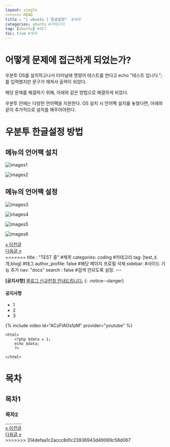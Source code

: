 ```yaml
---
layout: single
<<<<<<< HEAD
title : "[ ubuntu ] 한글설정"  #제목
categories: ubuntu #카테고리
tag: [ubuntu] #태그
toc: true #목차
---
```


# 어떻게 문제에 접근하게 되었는가? 

우분투 OS를 설치하고나서 터미널에 명령어 테스트를 한다고 echo "테스트 입니다."; 를 입력했지만 문구가 깨져서 출력이 되었다. 

해당 문제를 해결하기 위해, 아래와 같은 방법으로 해결하게 되었다. 

우분투 안에는 다양한 언어팩을 지원한다. OS 설치 시 언어팩 설치를 놓쳤다면, 아래와 같이 추가적으로 설치를 해주어야한다.

# 우분투 한글설정 방법

## 메뉴의 언어팩 설치

![images1]({{site.url}}/images/2024-09-30-first/images1.png)

![images2]({{site.url}}/images/2024-09-30-first/images2.png)

## 메뉴의 언어팩 설정

![images3]({{site.url}}/images/2024-09-30-first/images3.png)

![images4]({{site.url}}/images/2024-09-30-first/images4.png)

![images5]({{site.url}}/images/2024-09-30-first/images5.png)

![images6]({{site.url}}/images/2024-09-30-first/images6.png)

<div class="page-control">
	<div>
		<a id="prev" class="button" href="/blog/githubpages/TTT/">&laquo; 이전글</a>
	</div>
	<div>
		<a id="next" class="button" href="/blog/githubpages/TTT/">다음글 &raquo;</a>
	</div>
</div>
=======
title : "TEST 중"  #제목
categories: coding #카테고리
tag: [test,소개,blog] #태그
author_profile: false #해당 페이지 프로필 삭제
sidebar: #사이드 기능 추가
    nav: "docs" 
search : false #검색 안되도록 설정.
---

**[공지사항]** [블로그 신규런칭 안내드립니다.](https://github.com/jke4684/jke4684.github.io)
{: .notice--danger}
<div class="notice--success">
 <h4>공지사항</h4>
 <ul>
   <li>1</li>
   <li>2</li>
   <li>3</li>
 </ul>
</div>



{% include video id="ACzFIAOsfpM" provider="youtube" %}
```php+HTML
<html>
    <?php $data = 1; 
    echo $data;
    ?>
    
</html>
```





# 목차

## 목차1

### 목차2

<img src="{{site.url}}/images/2024-09-30-first/development-4536630_1280.png" alt="development-4536630_1280" style="zoom:25%;" />

<div class="page-control">
	<div>
		<a id="prev" class="button" href="/blog/githubpages/TTT/">&laquo; 이전글</a>
	</div>
	<div>
		<a id="next" class="button" href="/blog/githubpages/TTT/">다음글 &raquo;</a>
	</div>
</div>
>>>>>>> 314defaa1c2accc8d1c23936943d49069c58d067
